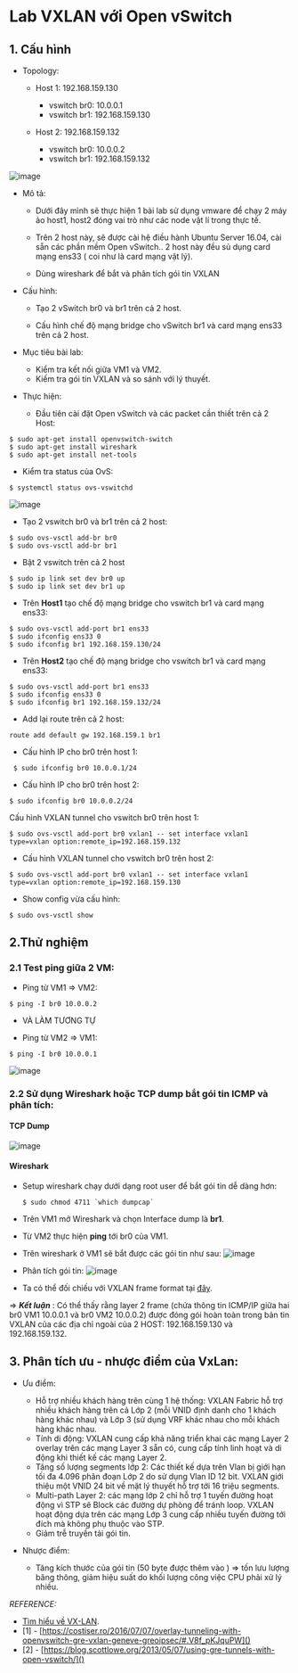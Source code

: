 # Lab VXLAN với Open vSwitch
## 1. Cấu hình
- Topology:
  - Host 1: 192.168.159.130
    - vswitch br0: 10.0.0.1
    - vswitch br1: 192.168.159.130
 
  - Host 2: 192.168.159.132
    - vswitch br0: 10.0.0.2
    - vswitch br1: 192.168.159.132
  
![image](https://user-images.githubusercontent.com/83824403/178888905-cfd98e9c-6629-41c4-a5a1-b28f759084ed.png)


- Mô tả:

  - Dưới đây mình sẽ thực hiện 1 bài lab sử dụng vmware để chạy 2 máy ảo host1, host2 đóng vai trò như các node vật lí trong thực tế.

  - Trên 2 host này, sẽ được cài hệ điều hành Ubuntu Server 16.04, cài sẵn các phần mềm Open vSwitch.. 2 host này đều sủ dụng card mạng ens33 ( coi như là card mạng vật lý).

  - Dùng wireshark để bắt và phân tích gói tin VXLAN
 
- Cấu hình:

  - Tạo 2 vSwitch br0 và br1 trên cả 2 host.

  - Cấu hình chế độ mạng bridge cho vSwitch br1 và card mạng ens33 trên cả 2 host.

- Mục tiêu bài lab:

  - Kiểm tra kết nối giữa VM1 và VM2.
  - Kiếm tra gói tin VXLAN và so sánh với lý thuyết.

- Thực hiện:
  - Đầu tiên cài đặt Open vSwitch và các packet cần thiết trên cả 2 Host:
 ```
 $ sudo apt-get install openvswitch-switch
 $ sudo apt-get install wireshark
 $ sudo apt-get install net-tools
 ```
  - Kiểm tra status của OvS:
  ```
  $ systemctl status ovs-vswitchd
  ```
![image](https://user-images.githubusercontent.com/83824403/178888956-88ae7f5c-0f2f-469f-bfed-9e895f273634.png)

 
- Tạo 2 vswitch br0 và br1 trên cả 2 host:
 
 ```
 $ sudo ovs-vsctl add-br br0
 $ sudo ovs-vsctl add-br br1
 ```

- Bật 2 vswitch trên cả 2 host

 ```
 $ sudo ip link set dev br0 up
 $ sudo ip link set dev br1 up
 ```

- Trên **Host1** tạo chế độ mạng bridge cho vswitch br1 và card mạng ens33:
 
 ```
 $ sudo ovs-vsctl add-port br1 ens33 
 $ sudo ifconfig ens33 0 
 $ sudo ifconfig br1 192.168.159.130/24
 ```
- Trên **Host2** tạo chế độ mạng bridge cho vswitch br1 và card mạng ens33:
 
 ```
 $ sudo ovs-vsctl add-port br1 ens33 
 $ sudo ifconfig ens33 0 
 $ sudo ifconfig br1 192.168.159.132/24
 ```
 
- Add lại route trên cả 2 host:
 
 ```
 route add default gw 192.168.159.1 br1
 ```
 
- Cấu hình IP cho br0 trên host 1:
 
 ```
  $ sudo ifconfig br0 10.0.0.1/24
 ```
- Cấu hình IP cho br0 trên host 2:
 
 ```
 $ sudo ifconfig br0 10.0.0.2/24
 ```
 
Cấu hình VXLAN tunnel cho vswitch br0 trên host 1:
 
 ```
 $ sudo ovs-vsctl add-port br0 vxlan1 -- set interface vxlan1 type=vxlan option:remote_ip=192.168.159.132
 ```
- Cấu hình VXLAN tunnel cho vswitch br0 trên host 2:
 
 ```
 $ sudo ovs-vsctl add-port br0 vxlan1 -- set interface vxlan1 type=vxlan option:remote_ip=192.168.159.130
 ```
 
- Show config vừa cấu hình:
 
 ```
 $ sudo ovs-vsctl show
 ```

## 2.Thử nghiệm

### 2.1 Test ping giữa 2 VM:

- Ping từ VM1 => VM2:
```
$ ping -I br0 10.0.0.2
```
- VÀ LÀM TƯƠNG TỰ 


- Ping từ VM2 => VM1:
```
$ ping -I br0 10.0.0.1
```
![image](https://user-images.githubusercontent.com/83824403/178889201-17f15caa-f9c3-48c6-9453-46005fbd538a.png)


### 2.2 Sử dụng Wireshark hoặc TCP dump bắt gói tin ICMP và phân tích:

#### TCP Dump 

![image](https://user-images.githubusercontent.com/83824403/178889333-06c49e94-90cf-47be-bde0-42f29daff91a.png)


#### Wireshark

- Setup wireshark chạy dưới dạng root user để bắt gói tin dễ dàng hơn:
    ```
    $ sudo chmod 4711 `which dumpcap`
    ```
- Trên VM1 mở Wireshark và chọn Interface dump là **br1**.
- Từ VM2 thực hiện **ping** tới br0 của VM1.
- Trên wireshark ở VM1 sẽ bắt được các gói tin như sau:
![image](https://user-images.githubusercontent.com/83824403/178889034-218063d0-ce8d-4139-9e70-425d31b17240.png)


- Phân tích gói tin:
![image](https://user-images.githubusercontent.com/83824403/178889046-a4249b2e-7de0-4e9b-ad4f-992aa8c92a3c.png)


- Ta có thể đối chiếu với VXLAN frame format tại [đây](https://github.com/hocchudong/thuctap012017/blob/master/TamNT/Virtualization/docs/4.Tim_hieu_VXLAN.md#1.3.3).

=> ***Kết luận*** : Có thể thấy rằng layer 2 frame (chứa thông tin ICMP/IP giữa hai br0 VM1 10.0.0.1 và br0 VM2 10.0.0.2) được đóng gói hoàn toàn trong bản tin VXLAN của các địa chỉ ngoài của 2 HOST: 192.168.159.130 và 192.168.159.132.


## 3. Phân tích ưu - nhược điểm của VxLan:
- Ưu điểm:
    -	Hỗ trợ nhiều khách hàng trên cùng 1 hệ thống: VXLAN Fabric hỗ trợ nhiều khách hàng trên cả Lớp 2 (mỗi VNID định danh cho 1 khách hàng khác nhau) và Lớp 3 (sử dụng VRF khác nhau cho mỗi khách hàng khác nhau.
    -	Tính di động: VXLAN cung cấp khả năng triển khai các mạng Layer 2 overlay trên các mạng Layer 3 sẵn có, cung cấp tính linh hoạt và di động khi thiết kế các mạng Layer 2.
    -	Tăng số lượng segments lớp 2: Các thiết kế dựa trên Vlan bị giới hạn tối đa 4.096 phân đoạn Lớp 2 do sử dụng Vlan ID 12 bit. VXLAN giới thiệu một VNID 24 bit về mặt lý thuyết hỗ trợ tới 16 triệu segments.
    -	Multi-path Layer 2: các mạng lớp 2 chỉ hỗ trợ 1 tuyến đường hoạt động vì STP sẽ Block các đường dự phòng để tránh loop. VXLAN hoạt động dựa trên các mạng Lớp 3 cung cấp nhiều tuyến đường tới đích mà không phụ thuộc vào STP.
    - Giảm trễ truyền tải gói tin.

- Nhược điểm:
    - Tăng kích thước của gói tin (50 byte được thêm vào ) => tốn lưu lượng băng thông, giảm hiệu suất do khối lượng công việc CPU phải xử lý nhiều.

*REFERENCE:*
- [Tìm hiểu về VX-LAN](https://github.com/hocchudong/thuctap012017/blob/master/TamNT/Virtualization/docs/4.Tim_hieu_VXLAN.md#1.3.3).
- [1] - [https://costiser.ro/2016/07/07/overlay-tunneling-with-openvswitch-gre-vxlan-geneve-greoipsec/#.V8f_pKJquPW]()
- [2] - [https://blog.scottlowe.org/2013/05/07/using-gre-tunnels-with-open-vswitch/]()
